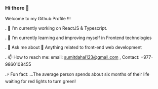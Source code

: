 ### Hi there 👋

Welcome to my Github Profile !!!

. 🔭 I’m currently working on ReactJS & Typescript.

. 🌱 I’m currently learning and improving myself in Frontend technologies 

. 💬 Ask me about 🚀 Anything related to front-end web development

. 📫 How to reach me: email: sumitdahal123@gmail.com , Contact: +977-9860108455

.⚡ Fun fact: ...The average person spends about six months of their life waiting for red lights to turn green!

